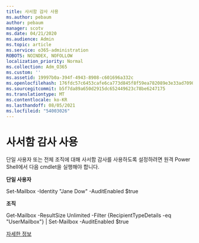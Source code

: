 ```yaml
---
title: 사서함 감사 사용
ms.author: pebaum
author: pebaum
manager: scotv
ms.date: 04/21/2020
ms.audience: Admin
ms.topic: article
ms.service: o365-administration
ROBOTS: NOINDEX, NOFOLLOW
localization_priority: Normal
ms.collection: Adm_O365
ms.custom: ''
ms.assetid: 19997b0a-394f-4943-8908-c601696a332c
ms.openlocfilehash: 176fdc57c6453cafe6ca773d845f8f59ea782089e3e33ad70909ed495aa1a8c4
ms.sourcegitcommit: b5f7da89a650d2915dc652449623c78be6247175
ms.translationtype: MT
ms.contentlocale: ko-KR
ms.lasthandoff: 08/05/2021
ms.locfileid: "54003026"
---
```

# <a name="enable-mailbox-auditing"></a>사서함 감사 사용

단일 사용자 또는 전체 조직에 대해 사서함 감사를 사용하도록 설정하려면 원격 Power Shell에서 다음 cmdlet을 실행해야 합니다.
  
 **단일 사용자**
  
Set-Mailbox -Identity "Jane Dow" -AuditEnabled $true
  
 **조직**
  
Get-Mailbox -ResultSize Unlimited -Filter {RecipientTypeDetails -eq "UserMailbox"} | Set-Mailbox -AuditEnabled $true
  
[자세한 정보](https://docs.microsoft.com/microsoft-365/compliance/enable-mailbox-auditing)
  

